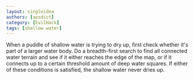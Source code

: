 ```yaml
---
layout: singleidea
authors: [aosdict]
category: [EvilHack]
tags: [shallow water]
---
```

When a puddle of shallow water is trying to dry up, first check whether it's
part of a larger water body. Do a breadth-first search to find all connected
water terrain and see if it either reaches the edge of the map, or if it
connects up to a certain threshold amount of deep water squares. If either of
these conditions is satisfied, the shallow water never dries up.
